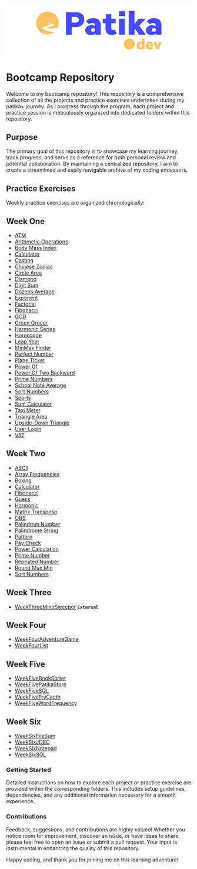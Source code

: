 ![patika.dev](/static/logo.png)

# Bootcamp Repository

Welcome to my bootcamp repository! This repository is a comprehensive collection of all the projects and practice exercises undertaken during my patika+ journey. As I progress through the program, each project and practice session is meticulously organized into dedicated folders within this repository.

## Purpose

The primary goal of this repository is to showcase my learning journey, track progress, and serve as a reference for both personal review and potential collaboration. By maintaining a centralized repository, I aim to create a streamlined and easily navigable archive of my coding endeavors.

## Practice Exercises

Weekly practice exercises are organized chronologically:

## Week One
- [ATM](https://github.com/kuraykaraaslan/PatikaCohort/blob/main/WeekOneATM/src/Main.java)
- [Arithmetic Operations](https://github.com/kuraykaraaslan/PatikaCohort/blob/main/WeekOneArithmeticOperations/src/Main.java)
- [Body Mass Index](https://github.com/kuraykaraaslan/PatikaCohort/blob/main/WeekOneBodyMassIndex/src/Main.java)
- [Calculator](https://github.com/kuraykaraaslan/PatikaCohort/blob/main/WeekOneCalculator/src/Main.java)
- [Casting](https://github.com/kuraykaraaslan/PatikaCohort/blob/main/WeekOneCasting/src/Main.java)
- [Chinese Zodiac](https://github.com/kuraykaraaslan/PatikaCohort/blob/main/WeekOneChineseZodiac/src/Main.java)
- [Circle Area](https://github.com/kuraykaraaslan/PatikaCohort/blob/main/WeekOneCircleArea/src/Main.java)
- [Diamond](https://github.com/kuraykaraaslan/PatikaCohort/blob/main/WeekOneDiamond/src/Main.java)
- [Digit Sum](https://github.com/kuraykaraaslan/PatikaCohort/blob/main/WeekOneDigitSum/src/Main.java)
- [Dozens Average](https://github.com/kuraykaraaslan/PatikaCohort/blob/main/WeekOneDozensAverage/src/Main.java)
- [Exponent](https://github.com/kuraykaraaslan/PatikaCohort/blob/main/WeekOneExponent/src/Main.java)
- [Factorial](https://github.com/kuraykaraaslan/PatikaCohort/blob/main/WeekOneFactorial/src/Main.java)
- [Fibonacci](https://github.com/kuraykaraaslan/PatikaCohort/blob/main/WeekOneFibonacci/src/Main.java)
- [GCD](https://github.com/kuraykaraaslan/PatikaCohort/blob/main/WeekOneGDC/src/Main.java)
- [Green Grocer](https://github.com/kuraykaraaslan/PatikaCohort/blob/main/WeekOneGreenGrocer/src/Main.java)
- [Harmonic Series](https://github.com/kuraykaraaslan/PatikaCohort/blob/main/WeekOneHarmonicSeries/src/Main.java)
- [Horoscope](https://github.com/kuraykaraaslan/PatikaCohort/blob/main/WeekOneHoroscope/src/Main.java)
- [Leap Year](https://github.com/kuraykaraaslan/PatikaCohort/blob/main/WeekOneLeapYear/src/Main.java)
- [MinMax Finder](https://github.com/kuraykaraaslan/PatikaCohort/blob/main/WeekOneMinMaxFinder/src/Main.java)
- [Perfect Number](https://github.com/kuraykaraaslan/PatikaCohort/blob/main/WeekOnePerfectNumber/src/Main.java)
- [Plane Ticket](https://github.com/kuraykaraaslan/PatikaCohort/blob/main/WeekOnePlaneTicket/src/Main.java)
- [Power Of](https://github.com/kuraykaraaslan/PatikaCohort/blob/main/WeekOnePowerOf/src/Main.java)
- [Power Of Two Backward](https://github.com/kuraykaraaslan/PatikaCohort/blob/main/WeekOnePowerOfTwoBackward/src/Main.java)
- [Prime Numbers](https://github.com/kuraykaraaslan/PatikaCohort/blob/main/WeekOnePrimeNumbers/src/Main.java)
- [School Note Average](https://github.com/kuraykaraaslan/PatikaCohort/blob/main/WeekOneSchoolNoteAverage/src/Main.java)
- [Sort Numbers](https://github.com/kuraykaraaslan/PatikaCohort/blob/main/WeekOneSortNumbers/src/Main.java)
- [Sports](https://github.com/kuraykaraaslan/PatikaCohort/blob/main/WeekOneSports/src/Main.java)
- [Sum Calculator](https://github.com/kuraykaraaslan/PatikaCohort/blob/main/WeekOneSumCalculator/src/Main.java)
- [Taxi Meter](https://github.com/kuraykaraaslan/PatikaCohort/blob/main/WeekOneTaxiMeter/src/Main.java)
- [Triangle Area](https://github.com/kuraykaraaslan/PatikaCohort/blob/main/WeekOneTriangleArea/src/Main.java)
- [Upside-Down Triangle](https://github.com/kuraykaraaslan/PatikaCohort/blob/main/WeekOneUpsideDownTriangle/src/Main.java)
- [User Login](https://github.com/kuraykaraaslan/PatikaCohort/blob/main/WeekOneUserLogin/src/Main.java)
- [VAT](https://github.com/kuraykaraaslan/PatikaCohort/blob/main/WeekOneVAT/src/Main.java)

## Week Two
- [ASCII](https://github.com/kuraykaraaslan/PatikaCohort/blob/main/WeekTwoASCII/src/Main.java)
- [Array Frequencies](https://github.com/kuraykaraaslan/PatikaCohort/blob/main/WeekTwoArrayFrequencies/src/Main.java)
- [Boxing](https://github.com/kuraykaraaslan/PatikaCohort/blob/main/WeekTwoBoxing/src/Main.java)
- [Calculator](https://github.com/kuraykaraaslan/PatikaCohort/blob/main/WeekTwoCalculator/src/Main.java)
- [Fibonacci](https://github.com/kuraykaraaslan/PatikaCohort/blob/main/WeekTwoFibonacci/src/Main.java)
- [Guess](https://github.com/kuraykaraaslan/PatikaCohort/blob/main/WeekTwoGuess/src/Main.java)
- [Harmonic](https://github.com/kuraykaraaslan/PatikaCohort/blob/main/WeekTwoHarmonic/src/Main.java)
- [Matrix Transpose](https://github.com/kuraykaraaslan/PatikaCohort/blob/main/WeekTwoMatrixTranspose/src/Main.java)
- [OBS](https://github.com/kuraykaraaslan/PatikaCohort/blob/main/WeekTwoOBS/src/Main.java)
- [Palindrom Number](https://github.com/kuraykaraaslan/PatikaCohort/blob/main/WeekTwoPalindromNumber/src/Main.java)
- [Palindrome String](https://github.com/kuraykaraaslan/PatikaCohort/blob/main/WeekTwoPalindromeString/src/Main.java)
- [Pattern](https://github.com/kuraykaraaslan/PatikaCohort/blob/main/WeekTwoPattern/src/Main.java)
- [Pay Check](https://github.com/kuraykaraaslan/PatikaCohort/blob/main/WeekTwoPayCheck/src/Main.java)
- [Power Calculation](https://github.com/kuraykaraaslan/PatikaCohort/blob/main/WeekTwoPowerCalculation/src/Main.java)
- [Prime Number](https://github.com/kuraykaraaslan/PatikaCohort/blob/main/WeekTwoPrimeNumber/src/Main.java)
- [Repeated Number](https://github.com/kuraykaraaslan/PatikaCohort/blob/main/WeekTwoRepeatedNumber/src/Main.java)
- [Round Max Min](https://github.com/kuraykaraaslan/PatikaCohort/blob/main/WeekTwoRoundMaxMin/src/Main.java)
- [Sort Numbers](https://github.com/kuraykaraaslan/PatikaCohort/blob/main/WeekTwoSortNumbers/src/Main.java)

## Week Three
- [WeekThreeMineSweeper](https://github.com/kuraykaraaslan/MineSweeper) **`External`**

## Week Four
- [WeekFourAdventureGame](https://github.com/kuraykaraaslan/PatikaCohort/blob/main/WeekFourAdventureGame/src/Main.java)
- [WeekFourList](https://github.com/kuraykaraaslan/PatikaCohort/blob/main/WeekFourList/src/Main.java)

## Week Five
- [WeekFiveBookSorter](https://github.com/kuraykaraaslan/PatikaCohort/blob/main/WeekFiveBookSorter/src/Main.java)
- [WeekFivePatikaStore](https://github.com/kuraykaraaslan/PatikaCohort/blob/main/WeekFivePatikaStore/src/Main.java)
- [WeekFiveSQL](https://github.com/kuraykaraaslan/PatikaCohort/blob/main/WeekFiveSQL/)
- [WeekFiveTryCacth](https://github.com/kuraykaraaslan/PatikaCohort/blob/main/WeekFiveTryCacth/src/Main.java)
- [WeekFiveWordFrequency](https://github.com/kuraykaraaslan/PatikaCohort/blob/main/WeekFiveWordFrequency/src/Main.java)

## Week Six
- [WeekSixFileSum](https://github.com/kuraykaraaslan/PatikaCohort/blob/main/WeekSixFileSum/src/Main.java)
- [WeekSixJDBC](https://github.com/kuraykaraaslan/PatikaCohort/blob/main/WeekSixJDBC/src/Main.java)
- [WeekSixNotepad](https://github.com/kuraykaraaslan/PatikaCohort/blob/main/WeekSixNotepad/src/Main.java)
- [WeekSixSQL](https://github.com/kuraykaraaslan/PatikaCohort/blob/main/WeekSixSQL)



### Getting Started

Detailed instructions on how to explore each project or practice exercise are provided within the corresponding folders. This includes setup guidelines, dependencies, and any additional information necessary for a smooth experience.

### Contributions

Feedback, suggestions, and contributions are highly valued! Whether you notice room for improvement, discover an issue, or have ideas to share, please feel free to open an issue or submit a pull request. Your input is instrumental in enhancing the quality of this repository.

Happy coding, and thank you for joining me on this learning adventure!
